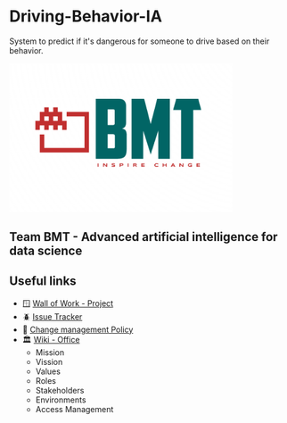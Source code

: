 
# Driving-Behavior-IA
System to predict if it's dangerous for someone to drive based on their behavior.

<img src="https://github.com/NoMolestar/Driving-Behavior-IA/blob/main/.github/images/LogoBMT.PNG" alt="logo-bmt" width="400"/>

## Team BMT - Advanced artificial intelligence for data science

## Useful links
- 🪟 [Wall of Work - Project](https://github.com/users/NoMolestar/projects/1)
- 🪲 [Issue Tracker](https://github.com/NoMolestar/Driving-Behavior-IA/issues)
- 📑 [Change management Policy](.github/CONTRIBUTING.md)
- 🏛️ [Wiki - Office](https://github.com/NoMolestar/Driving-Behavior-IA/wiki)
    - Mission
    - Vission
    - Values
    - Roles
    - Stakeholders
    - Environments
    - Access Management
